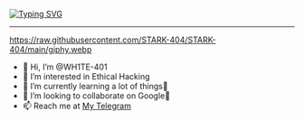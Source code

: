 [![Typing SVG](https://readme-typing-svg.demolab.com?font=Fira+Code&pause=1000&width=435&lines=WH1TE+401;CYBER+SECURITY+ENTHUSIAST;Passionate+In+WEB+DEV;Also+RESEARCHER)](https://git.io/typing-svg)

_____________________________________
https://raw.githubusercontent.com/STARK-404/STARK-404/main/giphy.webp

- 👋 Hi, I’m @WH1TE-401
- 👀 I’m interested in Ethical Hacking
- 🌱 I’m currently learning a lot of things🥵
- 💞️ I’m looking to collaborate on Google🤭
- 📫 Reach me at [My Telegram](https://t.me/Ka_KsHi_HaTaKe)

<!---
WH1TE-401/WH1TE-401 is a ✨ special ✨ repository because its `README.md` (this file) appears on your GitHub profile.
You can click the Preview link to take a look at your changes.
--->
